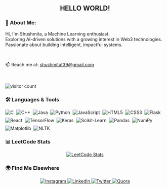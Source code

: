 
<h2 align="center">HELLO WORLD!</h2>


### 🧠 About Me:
Hi, I'm Shushmita, a Machine Learning enthusiast.  
Exploring AI-driven solutions with a growing interest in Web3 technologies.                                                                                                                              Passionate about building intelligent, impactful systems.

<br>

📫 Reach me at: [shushmitat39@gmail.com](mailto:shushmitat39@gmail.com)

<br>
<p align="left">
  <img src="https://komarev.com/ghpvc/?username=Shushmitaaaa&style=flat-square&color=blue" alt="visitor count"/>
</p>




### 🛠️ Languages & Tools

<p align="center" style="display:flex; flex-wrap: wrap; gap: 8px;">
  <img src="https://img.shields.io/badge/C-00599C?style=for-the-badge&logo=c&logoColor=white" alt="C" />
  <img src="https://img.shields.io/badge/C++-00599C?style=for-the-badge&logo=c%2b%2b&logoColor=white" alt="C++" />
  <img src="https://img.shields.io/badge/Java-ED8B00?style=for-the-badge&logo=java&logoColor=white" alt="Java" />
  <img src="https://img.shields.io/badge/Python-3776AB?style=for-the-badge&logo=python&logoColor=white" alt="Python" />
  <img src="https://img.shields.io/badge/JavaScript-F7DF1E?style=for-the-badge&logo=javascript&logoColor=black" alt="JavaScript" />
  <img src="https://img.shields.io/badge/HTML5-E34F26?style=for-the-badge&logo=html5&logoColor=white" alt="HTML5" />
  <img src="https://img.shields.io/badge/CSS3-1572B6?style=for-the-badge&logo=css3&logoColor=white" alt="CSS3" />
  <img src="https://img.shields.io/badge/Flask-000000?style=for-the-badge&logo=flask&logoColor=white" alt="Flask" />
  <img src="https://img.shields.io/badge/React-20232A?style=for-the-badge&logo=react&logoColor=61DAFB" alt="React" />
  <img src="https://img.shields.io/badge/TensorFlow-FF6F00?style=for-the-badge&logo=tensorflow&logoColor=white" alt="TensorFlow" />
  <img src="https://img.shields.io/badge/Keras-D00000?style=for-the-badge&logo=keras&logoColor=white" alt="Keras" />
  <img src="https://img.shields.io/badge/Scikit--Learn-F7931E?style=for-the-badge&logo=scikit-learn&logoColor=white" alt="Scikit-Learn" />
  <img src="https://img.shields.io/badge/Pandas-150458?style=for-the-badge&logo=pandas&logoColor=white" alt="Pandas" />
  <img src="https://img.shields.io/badge/Numpy-013243?style=for-the-badge&logo=numpy&logoColor=white" alt="NumPy" />
  <img src="https://img.shields.io/badge/Matplotlib-11557C?style=for-the-badge&logo=matplotlib&logoColor=white" alt="Matplotlib" />
  <img src="https://img.shields.io/badge/NLTK-Natural%20Language%20Toolkit-76B900?style=for-the-badge" alt="NLTK" />

</p>




### 📊 LeetCode Stats

<div align="center">
  <a href="https://leetcode.com/Shushmita_tiwari">
    <img src="https://leetcard.jacoblin.cool/Shushmita_tiwari?theme=dark&font=baloo&ext=contest" alt="LeetCode Stats" />
  </a>
</div>



### 🌍 Find Me Elsewhere


<p align="center">
  <a href="https://www.instagram.com/your_instagram_handle/" target="_blank">
    <img src="https://img.shields.io/badge/Instagram-E4405F?style=for-the-badge&logo=instagram&logoColor=white" alt="Instagram" />
  </a>

  <a href="https://www.linkedin.com/in/shushmita-tiwari-811906273?utm_source=share&utm_campaign=share_via&utm_content=profile&utm_medium=android_app" target="_blank">
    <img src="https://img.shields.io/badge/LinkedIn-0077B5?style=for-the-badge&logo=linkedin&logoColor=white" alt="LinkedIn" />
  </a>

  <a href="https://x.com/Shushmitaaa?t=goO9DOBtYhn8kS4dOUha2g&s=09" target="_blank">
    <img src="https://img.shields.io/badge/Twitter-1DA1F2?style=for-the-badge&logo=twitter&logoColor=white" alt="Twitter" />
  </a>

  <a href="https://www.quora.com/profile/Shushmita-3?ch=10&oid=1630305287&share=eadaab9b&srid=huccXg&target_type=user" target="_blank">
    <img src="https://img.shields.io/badge/Quora-B92B27?style=for-the-badge&logo=quora&logoColor=white" alt="Quora" />
  </a>
</p>

